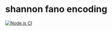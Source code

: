 # shannon fano encoding

[![Node.js CI](https://github.com/alexanderankin/shannon-fano-encoding/actions/workflows/node.js.test.yaml/badge.svg)](https://github.com/alexanderankin/shannon-fano-encoding/actions/workflows/node.js.test.yaml)
